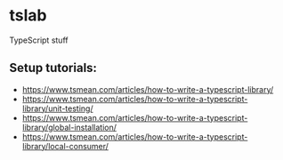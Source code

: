 # tslab
TypeScript stuff

## Setup tutorials:

* https://www.tsmean.com/articles/how-to-write-a-typescript-library/
* https://www.tsmean.com/articles/how-to-write-a-typescript-library/unit-testing/
* https://www.tsmean.com/articles/how-to-write-a-typescript-library/global-installation/
* https://www.tsmean.com/articles/how-to-write-a-typescript-library/local-consumer/
